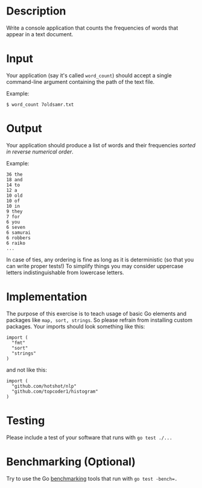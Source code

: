 # Description
Write a console application that counts the frequencies of words that appear in a text document.

# Input
Your application (say it's called `word_count`) should accept a single command-line argument containing the path of the text file.

Example:
```
$ word_count 7oldsamr.txt
```

# Output
Your application should produce a list of words and their frequencies _sorted in reverse numerical order_.

Example:
```
36 the
18 and
14 to
12 a
10 old
10 of
10 in
9 they
7 for
6 you
6 seven
6 samurai
6 robbers
6 raiko
...
```

In case of ties, any ordering is fine as long as it is deterministic (so that you can write proper tests!) To simplify things you may consider uppercase letters indistinguishable from lowercase letters.

# Implementation
The purpose of this exercise is to teach usage of basic Go elements and packages like `map, sort, strings`. So please refrain from installing custom packages. Your imports should look something like this:

```
import (
  "fmt"
  "sort"
  "strings"
)
```
and not like this:
```
import (
  "github.com/hotshot/nlp"
  "github.com/topcoder1/histogram"
)
```

# Testing
Please include a test of your software that runs with `go test ./...`

# Benchmarking (Optional)
Try to use the Go [benchmarking](http://dave.cheney.net/2013/06/30/how-to-write-benchmarks-in-go) tools that run with `go test -bench=.` 
